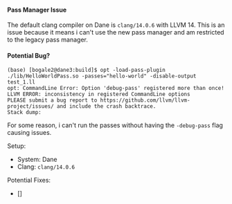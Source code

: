 #### Pass Manager Issue
The default clang compiler on Dane is `clang/14.0.6` with LLVM 14. This is an issue because it means i can't use the new pass manager and am restricted to the legacy pass manager.

#### Potential Bug?

```
(base) [bogale2@dane3:build]$ opt -load-pass-plugin ./lib/HelloWorldPass.so -passes="hello-world" -disable-output test_1.ll
opt: CommandLine Error: Option 'debug-pass' registered more than once!
LLVM ERROR: inconsistency in registered CommandLine options
PLEASE submit a bug report to https://github.com/llvm/llvm-project/issues/ and include the crash backtrace.
Stack dump:
```

For some reason, i can't run the passes without having the `-debug-pass` flag causing issues.

Setup:
- System: Dane
- Clang: `clang/14.0.6`

Potential Fixes:
- []